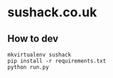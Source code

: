 sushack.co.uk
=============

## How to dev

    mkvirtualenv sushack
    pip install -r requirements.txt
    python run.py
